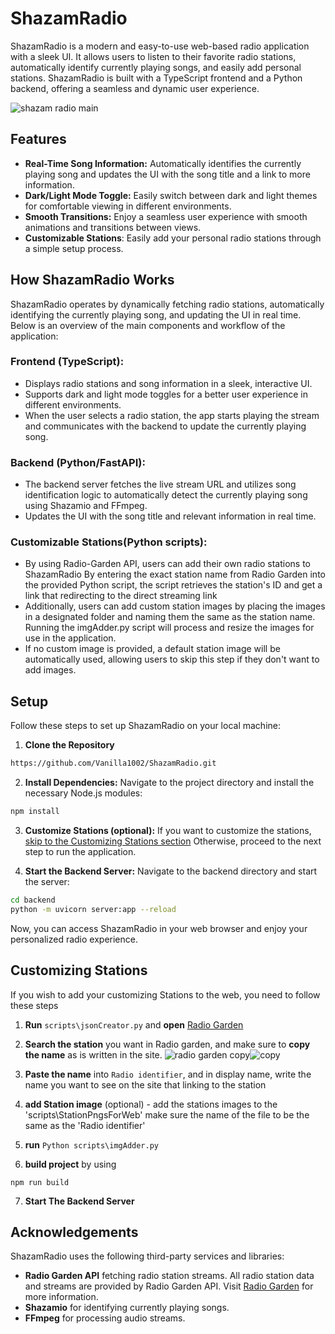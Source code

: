 # ShazamRadio

ShazamRadio is a modern and easy-to-use web-based radio application with a sleek UI. It allows users to listen to their favorite radio stations, automatically identify currently playing songs, and easily add personal stations. ShazamRadio is built with a TypeScript frontend and a Python backend, offering a seamless and dynamic user experience.

![shazam radio main](https://github.com/user-attachments/assets/53f89650-9cc4-4a94-92e7-9e31040f64d2)



## Features
- **Real-Time Song Information:** Automatically identifies the currently playing song and updates the UI with the song title and a link to more information.
- **Dark/Light Mode Toggle:** Easily switch between dark and light themes for comfortable viewing in different environments.
- **Smooth Transitions:** Enjoy a seamless user experience with smooth animations and transitions between views.
- **Customizable Stations**: Easily add your personal radio stations through a simple setup process.



## How ShazamRadio Works
ShazamRadio operates by dynamically fetching radio stations, automatically identifying the currently playing song, and updating the UI in real time. Below is an overview of the main components and workflow of the application:

### Frontend (TypeScript):

* Displays radio stations and song information in a sleek, interactive UI.
* Supports dark and light mode toggles for a better user experience in different    environments.
* When the user selects a radio station, the app starts playing the stream and communicates with the backend to update the currently playing song.

### Backend (Python/FastAPI):

* The backend server fetches the live stream URL and utilizes song identification logic to automatically detect the currently playing song using Shazamio and FFmpeg.
* Updates the UI with the song title and relevant information in real time.

### Customizable Stations(Python scripts):
* By using Radio-Garden API, users can add their own radio stations to ShazamRadio  By entering the exact station name from Radio Garden into the provided Python script, the script retrieves the station's ID and get a link that redirecting to the direct streaming link
* Additionally, users can add custom station images by placing the images in a designated folder and naming them the same as the station name. Running the imgAdder.py script will process and resize the images for use in the application.
* If no custom image is provided, a default station image will be automatically used, allowing users to skip this step if they don't want to add images.


## Setup
Follow these steps to set up ShazamRadio on your local machine:
1. **Clone the Repository**
```bash
https://github.com/Vanilla1002/ShazamRadio.git
```
2. **Install Dependencies:** Navigate to the project directory and install the necessary Node.js modules:

```bash
npm install
```
3. **Customize Stations (optional):** If you want to customize the stations, [skip to the Customizing Stations section](#customizing-stations) Otherwise, proceed to the next step to run the application.


4. **Start the Backend Server:** Navigate to the backend directory and start the server:
```bash
cd backend
python -m uvicorn server:app --reload
```
Now, you can access ShazamRadio in your web browser and enjoy your personalized radio experience.
## Customizing Stations
If you wish to add your customizing Stations to the web, you need to follow these steps
1. **Run** `scripts\jsonCreator.py` and **open** [Radio Garden](https://radio.garden/)

2. **Search the station** you want in Radio garden, and make sure to **copy the name** as is written in the site.
![radio garden copy](https://github.com/user-attachments/assets/ae28760c-dc0b-419f-b9ae-06c6b767d627)![copy](https://github.com/user-attachments/assets/465a1798-a5f3-40ae-90dc-fe39dfdfb048)


4. **Paste the name** into `Radio identifier`, and in display name, write the name you want to see on the site that linking to the station

5. **add Station image** (optional)  - add the stations images to the 'scripts\StationPngsForWeb' make sure the name of the file to be the same as the 'Radio identifier'

6. **run** `Python scripts\imgAdder.py`

7. **build project** by using
```shell
npm run build 
```
7. **Start The Backend Server**



## Acknowledgements

 ShazamRadio uses the following third-party services and libraries:

- **Radio Garden API**  fetching radio station streams. All radio station data and streams are provided by Radio Garden API. Visit [Radio Garden](https://radio.garden) for more information.
- **Shazamio** for identifying currently playing songs.
- **FFmpeg** for processing audio streams.

